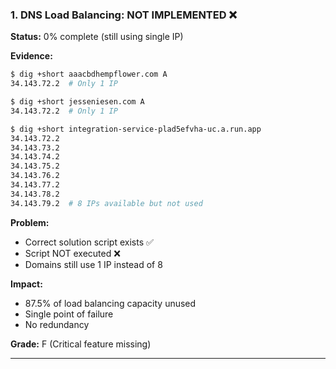 ### 1. DNS Load Balancing: NOT IMPLEMENTED ❌

**Status:** 0% complete (still using single IP)

**Evidence:**
```bash
$ dig +short aaacbdhempflower.com A
34.143.72.2  # Only 1 IP

$ dig +short jesseniesen.com A
34.143.72.2  # Only 1 IP

$ dig +short integration-service-plad5efvha-uc.a.run.app
34.143.72.2
34.143.73.2
34.143.74.2
34.143.75.2
34.143.76.2
34.143.77.2
34.143.78.2
34.143.79.2  # 8 IPs available but not used
```

**Problem:**
- Correct solution script exists ✅
- Script NOT executed ❌
- Domains still use 1 IP instead of 8

**Impact:**
- 87.5% of load balancing capacity unused
- Single point of failure
- No redundancy

**Grade:** F (Critical feature missing)

---
